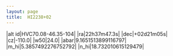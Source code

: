 ```yaml
---
layout: page
title:  HI2238+02
--- 
```

|alt id|HVC70.08-46.35-104|
|ra|22h37m47.3s|
|dec|+02d21m05s|
|cz|-110.0|
|w50|24.0|
|abar|9.1651513899116797|
|m_hi|5.3857492276752792|
|n_hi|18.732010615129479|
